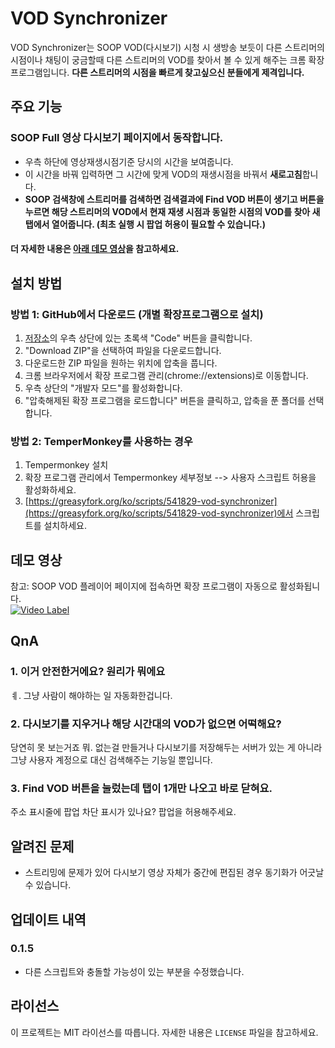 # VOD Synchronizer

VOD Synchronizer는 SOOP VOD(다시보기) 시청 시 생방송 보듯이 다른 스트리머의 시점이나 채팅이 궁금할때 다른 스트리머의 VOD를 찾아서 볼 수 있게 해주는 크롬 확장 프로그램입니다. **다른 스트리머의 시점을 빠르게 찾고싶으신 분들에게 제격입니다.**

## 주요 기능

### SOOP Full 영상 다시보기 페이지에서 동작합니다.
- 우측 하단에 영상재생시점기준 당시의 시간을 보여줍니다. 
- 이 시간을 바꿔 입력하면 그 시간에 맞게 VOD의 재생시점을 바꿔서 **새로고침**합니다.
- **SOOP 검색창에 스트리머를 검색하면 검색결과에 Find VOD 버튼이 생기고 버튼을 누르면 해당 스트리머의 VOD에서 현재 재생 시점과 동일한 시점의 VOD를 찾아 새 탭에서 열어줍니다. (최초 실행 시 팝업 허용이 필요할 수 있습니다.)**

#### 더 자세한 내용은 [아래 데모 영상](#데모-영상)을 참고하세요.

## 설치 방법

### 방법 1: GitHub에서 다운로드 (개별 확장프로그램으로 설치)
1. [저장소](https://github.com/AINukeHere/VOD-Synchronizer)의 우측 상단에 있는 초록색 "Code" 버튼을 클릭합니다.
2. "Download ZIP"을 선택하여 파일을 다운로드합니다.
3. 다운로드한 ZIP 파일을 원하는 위치에 압축을 풉니다.
4. 크롬 브라우저에서 확장 프로그램 관리(chrome://extensions)로 이동합니다.
5. 우측 상단의 "개발자 모드"를 활성화합니다.
6. "압축해제된 확장 프로그램을 로드합니다" 버튼을 클릭하고, 압축을 푼 폴더를 선택합니다.

### 방법 2: TemperMonkey를 사용하는 경우
1. Tempermonkey 설치
2. 확장 프로그램 관리에서 Tempermonkey 세부정보 --> 사용자 스크립트 허용을 활성화하세요.
3. [https://greasyfork.org/ko/scripts/541829-vod-synchronizer](https://greasyfork.org/ko/scripts/541829-vod-synchronizer)에서 스크립트를 설치하세요.


## 데모 영상
참고: SOOP VOD 플레이어 페이지에 접속하면 확장 프로그램이 자동으로 활성화됩니다.<br/>
[![Video Label](https://img.youtube.com/vi/mipj1jn488M/0.jpg)](https://youtu.be/mipj1jn488M)


## QnA
### 1. 이거 안전한거에요? 원리가 뭐에요
ㅖ. 그냥 사람이 해야하는 일 자동화한겁니다.

### 2. 다시보기를 지우거나 해당 시간대의 VOD가 없으면 어떡해요?
당연히 못 보는거죠 뭐. 없는걸 만들거나 다시보기를 저장해두는 서버가 있는 게  아니라 그냥 사용자 계정으로 대신 검색해주는 기능일 뿐입니다.

### 3. Find VOD 버튼을 눌렀는데 탭이 1개만 나오고 바로 닫혀요.
주소 표시줄에 팝업 차단 표시가 있나요? 팝업을 허용해주세요.

## 알려진 문제
- 스트리밍에 문제가 있어 다시보기 영상 자체가 중간에 편집된 경우 동기화가 어긋날 수 있습니다.

## 업데이트 내역
### 0.1.5
- 다른 스크립트와 충돌할 가능성이 있는 부분을 수정했습니다.

## 라이선스

이 프로젝트는 MIT 라이선스를 따릅니다. 자세한 내용은 `LICENSE` 파일을 참고하세요.